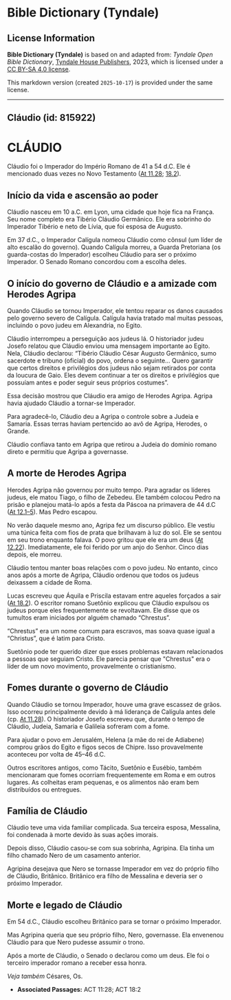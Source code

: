 # Bible Dictionary (Tyndale)

## License Information

**Bible Dictionary (Tyndale)** is based on and adapted from: _Tyndale Open Bible Dictionary_, [Tyndale House Publishers](https://tyndaleopenresources.com/), 2023, which is licensed under a [CC BY-SA 4.0 license](https://creativecommons.org/licenses/by-sa/4.0/legalcode.en).

This markdown version (created `2025-10-17`) is provided under the same license.



--------------------------------

## Cláudio (id: 815922)

CLÁUDIO
=======

Cláudio foi o Imperador do Império Romano de 41 a 54 d.C. Ele é mencionado duas vezes no Novo Testamento ([At 11\.28](https://ref.ly/Acts11:28); [18\.2](https://ref.ly/Acts18:2)).

Início da vida e ascensão ao poder
----------------------------------

Cláudio nasceu em 10 a.C. em Lyon, uma cidade que hoje fica na França. Seu nome completo era Tibério Cláudio Germânico. Ele era sobrinho do Imperador Tibério e neto de Lívia, que foi esposa de Augusto.

Em 37 d.C., o Imperador Calígula nomeou Cláudio como cônsul (um líder de alto escalão do governo). Quando Calígula morreu, a Guarda Pretoriana (os guarda\-costas do Imperador) escolheu Cláudio para ser o próximo Imperador. O Senado Romano concordou com a escolha deles.

O início do governo de Cláudio e a amizade com Herodes Agripa
-------------------------------------------------------------

Quando Cláudio se tornou Imperador, ele tentou reparar os danos causados pelo governo severo de Calígula. Calígula havia tratado mal muitas pessoas, incluindo o povo judeu em Alexandria, no Egito.

Cláudio interrompeu a perseguição aos judeus lá. O historiador judeu Josefo relatou que Cláudio enviou uma mensagem importante ao Egito. Nela, Cláudio declarou: “Tibério Cláudio César Augusto Germânico, sumo sacerdote e tribuno (oficial) do povo, ordena o seguinte… Quero garantir que certos direitos e privilégios dos judeus não sejam retirados por conta da loucura de Gaio. Eles devem continuar a ter os direitos e privilégios que possuíam antes e poder seguir seus próprios costumes”.

Essa decisão mostrou que Cláudio era amigo de Herodes Agripa. Agripa havia ajudado Cláudio a tornar\-se Imperador.

Para agradecê\-lo, Cláudio deu a Agripa o controle sobre a Judeia e Samaria. Essas terras haviam pertencido ao avô de Agripa, Herodes, o Grande.

Cláudio confiava tanto em Agripa que retirou a Judeia do domínio romano direto e permitiu que Agripa a governasse.

A morte de Herodes Agripa
-------------------------

Herodes Agripa não governou por muito tempo. Para agradar os líderes judeus, ele matou Tiago, o filho de Zebedeu. Ele também colocou Pedro na prisão e planejou matá\-lo após a festa da Páscoa na primavera de 44 d.C ([At 12\.1–5](https://ref.ly/Acts12:1-Acts12:5)). Mas Pedro escapou.

No verão daquele mesmo ano, Agripa fez um discurso público. Ele vestiu uma túnica feita com fios de prata que brilhavam à luz do sol. Ele se sentou em seu trono enquanto falava. O povo gritou que ele era um deus ([At 12\.22](https://ref.ly/Acts12:22)). Imediatamente, ele foi ferido por um anjo do Senhor. Cinco dias depois, ele morreu.

Cláudio tentou manter boas relações com o povo judeu. No entanto, cinco anos após a morte de Agripa, Cláudio ordenou que todos os judeus deixassem a cidade de Roma.

Lucas escreveu que Áquila e Priscila estavam entre aqueles forçados a sair ([At 18\.2](https://ref.ly/Acts18:2)). O escritor romano Suetônio explicou que Cláudio expulsou os judeus porque eles frequentemente se revoltavam. Ele disse que os tumultos eram iniciados por alguém chamado “Chrestus”.

“Chrestus” era um nome comum para escravos, mas soava quase igual a “Christus”, que é latim para Cristo.

Suetônio pode ter querido dizer que esses problemas estavam relacionados a pessoas que seguiam Cristo. Ele parecia pensar que "Chrestus" era o líder de um novo movimento, provavelmente o cristianismo.

Fomes durante o governo de Cláudio
----------------------------------

Quando Cláudio se tornou Imperador, houve uma grave escassez de grãos. Isso ocorreu principalmente devido à má liderança de Calígula antes dele (cp. [At 11\.28](https://ref.ly/Acts11:28)). O historiador Josefo escreveu que, durante o tempo de Cláudio, Judeia, Samaria e Galileia sofreram com a fome.

Para ajudar o povo em Jerusalém, Helena (a mãe do rei de Adiabene) comprou grãos do Egito e figos secos de Chipre. Isso provavelmente aconteceu por volta de 45–46 d.C.

Outros escritores antigos, como Tácito, Suetônio e Eusébio, também mencionaram que fomes ocorriam frequentemente em Roma e em outros lugares. As colheitas eram pequenas, e os alimentos não eram bem distribuídos ou entregues.

Família de Cláudio
------------------

Cláudio teve uma vida familiar complicada. Sua terceira esposa, Messalina, foi condenada à morte devido às suas ações imorais.

Depois disso, Cláudio casou\-se com sua sobrinha, Agripina. Ela tinha um filho chamado Nero de um casamento anterior.

Agripina desejava que Nero se tornasse Imperador em vez do próprio filho de Cláudio, Britânico. Britânico era filho de Messalina e deveria ser o próximo Imperador.

Morte e legado de Cláudio
-------------------------

Em 54 d.C., Cláudio escolheu Britânico para se tornar o próximo Imperador.

Mas Agripina queria que seu próprio filho, Nero, governasse. Ela envenenou Cláudio para que Nero pudesse assumir o trono.

Após a morte de Cláudio, o Senado o declarou como um deus. Ele foi o terceiro imperador romano a receber essa honra.

*Veja também* Césares, Os.

* **Associated Passages:** ACT 11:28; ACT 18:2

